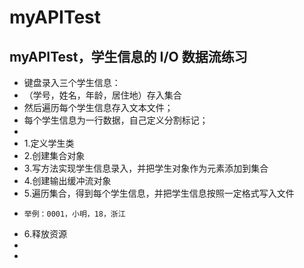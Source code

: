 # myAPITest
## myAPITest，学生信息的 I/O 数据流练习
 *  键盘录入三个学生信息：
 *  （学号，姓名，年龄，居住地）存入集合
 *  然后遍历每个学生信息存入文本文件；
 *  每个学生信息为一行数据，自己定义分割标记；
 * 
 *  1.定义学生类
 *  2.创建集合对象
 *  3.写方法实现学生信息录入，并把学生对象作为元素添加到集合
 *  4.创建输出缓冲流对象
 *  5.遍历集合，得到每个学生信息，并把学生信息按照一定格式写入文件
 *     举例：0001，小明，18，浙江
 *  6.释放资源
 * 
 *
